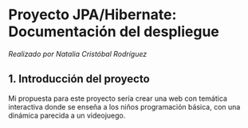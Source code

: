 # Proyecto JPA/Hibernate: Documentación del despliegue

*Realizado por Natalia Cristóbal Rodríguez*

## 1. Introducción del proyecto

Mi propuesta para este proyecto sería crear una web con temática interactiva donde se enseña a los niños programación básica, con una dinámica parecida a un videojuego.

